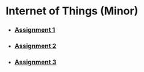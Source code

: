 # Internet of Things (Minor)

- ### [Assignment 1](./internet-of-things/assignment-1)

- ### [Assignment 2](./internet-of-things/assignment-2)

- ### [Assignment 3](./internet-of-things/assignment-3)
